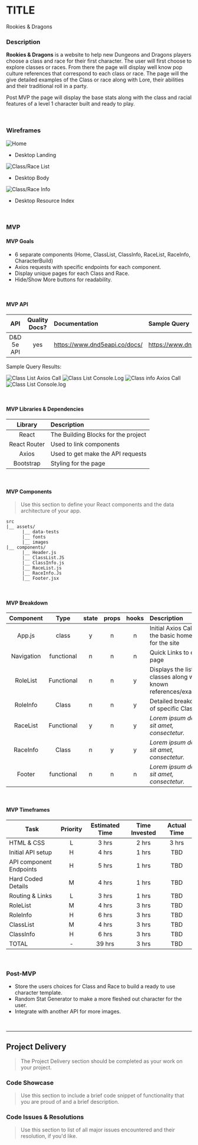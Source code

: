 
# TITLE <!-- omit in toc -->

Rookies & Dragons

### Description

**Rookies & Dragons** is a website to help new Dungeons and Dragons players choose a class and race for their first character. The user will first choose to explore classes or races. From there the page will display well know pop culture references that correspond to each class or race. The page will the give detailed examples of the Class or race along with Lore, their abilities and their traditional roll in a party.

Post MVP the page will display the base stats along with the class and racial features of a level 1 character built and ready to play. 

<br>

### Wireframes


![Home](https://drive.google.com/file/d/1DkVOb-4zL9pin0A_sRljizEGWkaJsaFI/view?usp=sharing)

- Desktop Landing

![Class/Race List](https://drive.google.com/file/d/17R43niQwydDN2BPbEkk3fu_4Zk0IW0iM/view?usp=sharing)

- Desktop Body

![Class/Race Info](https://drive.google.com/file/d/1TDffkgfFxwnqw8wIfToRkGtOjLBBn_5b/view?usp=sharing)

- Desktop Resource Index


<br>

### MVP

#### MVP Goals

- 6 separate components (Home, ClassList, ClassInfo, RaceList, RaceInfo, CharacterBuild)
- Axios requests with specific endpoints for each component.
- Display unique pages for each Class and Race. 
- Hide/Show More buttons for readability.

<br>

#### MVP API

|    API     | Quality Docs? | Documentation | Sample Query                            |
| :--------: | :-----------: | :------------ | :-------------------------------------- |
| D&D 5e API |      yes      | https://www.dnd5eapi.co/docs/| https://www.dnd5eapi.co/api/https://www.dnd5eapi.co/api/ |

Sample Query Results:

![Class List Axios Call](https://res.cloudinary.com/dyrvlnond/image/upload/v1593393870/Class-list_-_axios_Call_frrnur.png)
![Class List Console.Log](https://res.cloudinary.com/dyrvlnond/image/upload/v1593393870/class-list_-console_lssmb5.png)
![Class info Axios Call](https://res.cloudinary.com/dyrvlnond/image/upload/v1593393870/Class-Info_-Axios_Call_ndj0ma.png)
![Class List Console.log](https://res.cloudinary.com/dyrvlnond/image/upload/v1593393870/Class-Info_lu6v8q.png)

<br>

#### MVP Libraries & Dependencies


|   Library    | Description                                |
| :----------: | :----------------------------------------- |
|    React     | The Building Blocks for the project |
| React Router | Used to link components |
|     Axios    | Used to get make the API requests |
|   Bootstrap  | Styling for the page |

<br>

#### MVP Components

> Use this section to define your React components and the data architecture of your app.

```
src
|__ assets/
      |__ data-tests
      |__ fonts
      |__ images
|__ components/
      |__ Header.js
      |__ ClassList.JS
      |__ ClassInfo.js
      |__ RaceList.js
      |__ RaceInfo.Js
      |__ Footer.jsx
```

<br>

#### MVP Breakdown


|  Component   |    Type    | state | props | hooks | Description                                |
| :----------: | :--------: | :---: | :---: | :---: | :----------------------------------------- |
|    App.js    |   class    |   y   |   n   |   n   | Initial Axios Call and the basic homepage for the site |
|  Navigation  | functional |   n   |   n   |   n   | Quick Links to every page|
|   RoleList   | Functional |   n   |   n   |   y   | Displays the list of classes along with known references/examples |
|   RoleInfo   |    Class   |   n   |   n   |   y   | Detailed breakdown of specific Classes     |
|   RaceList   | Functional |   y   |   n   |   y   | _Lorem ipsum dolor sit amet, consectetur._ |
|   RaceInfo   |    Class   |   n   |   y   |   y   | _Lorem ipsum dolor sit amet, consectetur._ |
|    Footer    | functional |   n   |   n   |   n   | _Lorem ipsum dolor sit amet, consectetur._ |

<br>

#### MVP Timeframes


| Task                      | Priority | Estimated Time | Time Invested | Actual Time |
| ----------------          | :------: | :------------: | :-----------: | :---------: |
| HTML & CSS                |    L     |     3 hrs      |     2 hrs     |    3 hrs    |
| Initial API setup         |    H     |     4 hrs      |     1 hrs     |     TBD     |
| API component Endpoints   |    H     |     5 hrs      |     1 hrs     |     TBD     |
| Hard Coded Details        |    M     |     4 hrs      |     1 hrs     |     TBD     |
| Routing & Links           |    L     |     3 hrs      |     1 hrs     |     TBD     |
| RoleList                  |    M     |     4 hrs      |     3 hrs     |     TBD     |
| RoleInfo                  |    H     |     6 hrs      |     3 hrs     |     TBD     |
| ClassList                 |    M     |     4 hrs      |     3 hrs     |     TBD     |
| ClassInfo                 |    H     |     6 hrs      |     3 hrs     |     TBD     |
| TOTAL                     |    -     |     39 hrs     |     3 hrs     |     TBD     |


<br>

### Post-MVP


- Store the users choices for Class and Race to build a ready to use character template.  
- Random Stat Generator to make a more fleshed out character for the user.
- Integrate with another API for more images.

<br>

***

## Project Delivery

> The Project Delivery section should be completed as your work on your project.

### Code Showcase

> Use this section to include a brief code snippet of functionality that you are proud of and a brief description.

### Code Issues & Resolutions

> Use this section to list of all major issues encountered and their resolution, if you'd like.